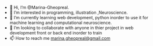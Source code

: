 - 👋 Hi, I’m @Marina-Gheopreal.
- 👀 I’m interested in programming, illustration ,Neuroscience.
- 🌱 I’m currently learning web development, python inorder to use it for machine learning and computational neuroscience. 
- 💞️ I’m looking to collaborate with anyone in thier project in web development front or back end inorder to train 
- 📫 How to reach me marina.gheopreal@gmail.com

<!---
Marina-Gheopreal/Marina-Gheopreal is a ✨ special ✨ repository because its `README.md` (this file) appears on your GitHub profile.
You can click the Preview link to take a look at your changes.
--->
